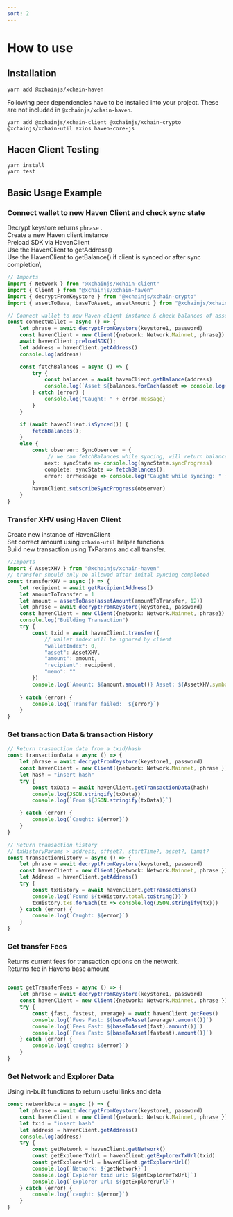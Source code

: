 ```yaml
---
sort: 2
---
```


# How to use

## Installation

```
yarn add @xchainjs/xchain-haven
```

Following peer dependencies have to be installed into your project. These are not included in `@xchainjs/xchain-haven`.

```
yarn add @xchainjs/xchain-client @xchainjs/xchain-crypto @xchainjs/xchain-util axios haven-core-js
```

## Hacen Client Testing

```
yarn install
yarn test
```

## Basic Usage Example 

### Connect wallet to new Haven Client and check sync state

Decrypt keystore returns `phrase` .\
Create a new Haven client instance\
Preload SDK via HavenClient\
Use the HavenClient to getAddress()\
Use the HavenClient to getBalance() if client is synced or after sync completion\

```ts
// Imports 
import { Network } from "@xchainjs/xchain-client"
import { Client } from "@xchainjs/xchain-haven"
import { decryptFromKeystore } from "@xchainjs/xchain-crypto"
import { assetToBase, baseToAsset, assetAmount } from "@xchainjs/xchain-util"

// Connect wallet to new Haven client instance & check balances of assets 
const connectWallet = async () => {
    let phrase = await decryptFromKeystore(keystore1, password)
    const havenClient = new Client({network: Network.Mainnet, phrase})
    await havenClient.preloadSDK();
    let address = havenClient.getAddress()
    console.log(address)

    const fetchBalances = async () => {
        try {
            const balances = await havenClient.getBalance(address)
            console.log(`Asset ${balances.forEach(asset => console.log(`${asset.asset.symbol}, ${(baseToAsset(asset.amount).amount())}`))}`)
        } catch (error) {
            console.log("Caught: " + error.message)
        }
    }

    if (await havenClient.isSynced()) {
        fetchBalances();
    }
    else {
        const observer: SyncObserver = {
             // we can fetchBalances while syncing, will return balances according to synced height
            next: syncState => console.log(syncState.syncProgress)
            complete: syncState => fetchBalances();
            error: errMessage => console.log("Caught while syncing: " + errMessage)
        }
        havenClient.subscribeSyncProgress(observer)
    }
}

```

### Transfer XHV using Haven Client

Create new instance of HavenClient\
Set correct amount using `xchain-util` helper functions\
Build new transaction using TxParams and call transfer.

```ts
//Imports
import { AssetXHV } from "@xchainjs/xchain-haven"
// transfer should only be allowed after inital syncing completed
const transferXHV = async () => {
    let recipient = await getRecipientAddress() 
    let amountToTransfer = 1
    let amount = assetToBase(assetAmount(amountToTransfer, 12))
    let phrase = await decryptFromKeystore(keystore1, password)
    const havenClient = new Client({network: Network.Mainnet, phrase})
    console.log("Building Transaction")
    try {
        const txid = await havenClient.transfer({
            // wallet index will be ignored by client
            "walletIndex": 0,
            "asset": AssetXHV,
            "amount": amount,
            "recipient": recipient,
            "memo": ""
        })
        console.log(`Amount: ${amount.amount()} Asset: ${AssetXHV.symbol} TransactionId: ${txid} `)
        
    } catch (error) {
        console.log(`Transfer failed:  ${error}`)
    }
}

```

### Get transaction Data & transaction History 

```ts
// Return trasanction data from a txid/hash
const transactionData = async () => {
    let phrase = await decryptFromKeystore(keystore1, password)
    const havenClient = new Client({network: Network.Mainnet, phrase })
    let hash = "insert hash"
    try {
        const txData = await havenClient.getTransactionData(hash)
        console.log(JSON.stringify(txData))
        console.log(`From ${JSON.stringify(txData)}`)

    } catch (error) {
        console.log(`Caught: ${error}`)
    }
}

// Return transaction history
// txHistoryParams > address, offset?, startTime?, asset?, limit? 
const transactionHistory = async () => {
    let phrase = await decryptFromKeystore(keystore1, password)
    const havenClient = new Client({network: Network.Mainnet, phrase })
    let Address = havenClient.getAddress()
    try {
        const txHistory = await havenClient.getTransactions()
        console.log(`Found ${txHistory.total.toString()}`)
        txHistory.txs.forEach(tx => console.log(JSON.stringify(tx)))
    } catch (error) {
        console.log(`Caught: ${error}`)
    }
}

```

### Get transfer Fees

Returns current fees for transaction options on the network.\
Returns fee in Havens base amount

```ts

const getTransferFees = async () => {
    let phrase = await decryptFromKeystore(keystore1, password)
    const havenClient = new Client({network: Network.Mainnet, phrase })
    try {
        const {fast, fastest, average} = await havenClient.getFees()
        console.log(`Fees Fast: ${baseToAsset(average).amount()}`)
        console.log(`Fees Fast: ${baseToAsset(fast).amount()}`)
        console.log(`Fees Fast: ${baseToAsset(fastest).amount()}`)
    } catch (error) {
        console.log(`caught: ${error}`)
    }
}

```

### Get Network and Explorer Data 

Using in-built functions to return useful links and data

```ts
const networkData = async () => {
    let phrase = await decryptFromKeystore(keystore1, password)
    const havenClient = new Client({network: Network.Mainnet, phrase })
    let txid = "insert hash"
    let address = havenClient.getAddress()
    console.log(address)
    try {
        const getNetwork = havenClient.getNetwork()
        const getExplorerTxUrl = havenClient.getExplorerTxUrl(txid)
        const getExplorerUrl = havenClient.getExplorerUrl()
        console.log(`Network: ${getNetwork}`)
        console.log(`Explorer txid url: ${getExplorerTxUrl}`)
        console.log(`Explorer Url: ${getExplorerUrl}`)
    } catch (error) {
        console.log(`caught: ${error}`)
    }
}

```